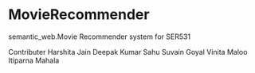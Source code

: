 # MovieRecommender
semantic_web.Movie Recommender system for SER531

Contributer
Harshita Jain
Deepak Kumar Sahu
Suvain Goyal
Vinita Maloo
Itiparna Mahala
